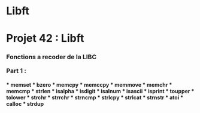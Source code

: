 # Libft
<h1> Projet 42 : Libft 

<h3> Fonctions a recoder de la LIBC

Part 1 :


<h4>* memset
* bzero
* memcpy
* memccpy
* memmove
* memchr
* memcmp
* strlen
* isalpha
* isdigit
* isalnum
* isascii
* isprint
* toupper
* tolower
* strchr
* strrchr
* strncmp
* strlcpy
* strlcat
* strnstr
* atoi
* calloc
* strdup

